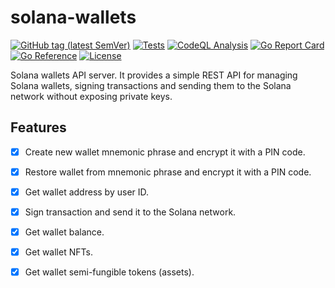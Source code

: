 # solana-wallets

[![GitHub tag (latest SemVer)](https://img.shields.io/github/tag/dmitrymomot/solana-wallets)](https://github.com/dmitrymomot/solana-wallets)
[![Tests](https://github.com/dmitrymomot/solana-wallets/actions/workflows/tests.yml/badge.svg)](https://github.com/dmitrymomot/solana-wallets/actions/workflows/tests.yml)
[![CodeQL Analysis](https://github.com/dmitrymomot/solana-wallets/actions/workflows/codeql-analysis.yml/badge.svg)](https://github.com/dmitrymomot/solana-wallets/actions/workflows/codeql-analysis.yml)
[![Go Report Card](https://goreportcard.com/badge/github.com/dmitrymomot/solana-wallets)](https://goreportcard.com/report/github.com/dmitrymomot/solana-wallets)
[![Go Reference](https://pkg.go.dev/badge/github.com/dmitrymomot/solana-wallets.svg)](https://pkg.go.dev/github.com/dmitrymomot/solana-wallets)
[![License](https://img.shields.io/github/license/dmitrymomot/solana-wallets)](https://github.com/dmitrymomot/solana-wallets/blob/main/LICENSE)

Solana wallets API server. It provides a simple REST API for managing Solana wallets, signing transactions and sending them to the Solana network without exposing private keys.

## Features

- [x] Create new wallet mnemonic phrase and encrypt it with a PIN code.
- [x] Restore wallet from mnemonic phrase and encrypt it with a PIN code.
- [x] Get wallet address by user ID.
- [x] Sign transaction and send it to the Solana network.
- [x] Get wallet balance.
- [x] Get wallet NFTs.
- [x] Get wallet semi-fungible tokens (assets).



